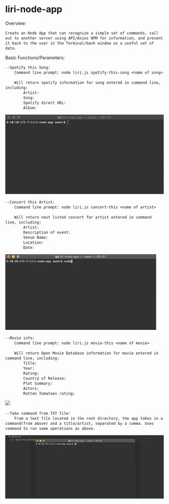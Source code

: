 # liri-node-app

Overview: 

    Create an Node App that can recognize a simple set of commands, call out to another server using API/Axios NPM for information, and present it back to the user in the Terminal/bash window as a useful set of data.

Basic Functions/Parameters:

    --Spotify this Song:
        Command line prompt: node liri.js spotify-this-song <name of song>

        Will return spotify information for song entered in command line, including:
            Artist:
            Song:
            Spotify direct URL:
            Album:
![](documentation/spotify_this_works.gif)

         

    --Concert this Artist:
        Command line prompt: node liri.js concert-this <name of artist>

        Will return next listed concert for artist entered in command line, including:
            Artist:
            Description of event:
            Venue Name:
            Location:
            Date:

![](documentation/concert_this_works.gif)

    --Movie info:
        Command line prompt: node liri.js movie-this <name of movie>

        Will return Open Movie Database information for movie entered in command line, including:
            Title:
            Year:
            Rating:
            Country of Release:
            Plot Summary:
            Actors:
            Rotten Tomatoes rating:

![](documentation/movie_this_works.gif)

    --Take command from TXT file:
        From a text file located in the root directory, the app takes in a command(from above) and a title/artist, separated by a comma. Uses command to run same operations as above.

![](documentation/do_what_it_says_works.gif)


